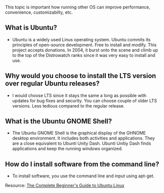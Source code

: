 This topic is important how running other OS can improve performance, convenience, customizabilty, etc.                                                      

## What is Ubuntu?
- Ubuntu is a widely used Linus operating system. Ubuntu commits its principles of open-source development. Free to install and modify. This project accepts donations. In 2004, it burst onto the scene and climb up to the top of the Distrowatch ranks since it was very easy to install and use.

## Why would you choose to install the LTS version over regular Ubuntu releases?
- I would choose LTS since it stays the same a long as possible with updates for bug fixes and security. You can choose couple of older LTS versions. Less tedious compared to the regular release.

## What is the Ubuntu GNOME Shell?
- The Ubuntu GNOME Shell is the graphical display of the GHNOME desktop environment. It includes both activities and applications. They are a close equivalent to Ubunti Unity Dash. Ubunti Unitiy Dash finds applications and keep the running windows organized.

## How do I install software from the command line?
- To install software, you use the command line and input using apt-get.

Resource: [The Complete Beginner's Guide to Ubuntu Linux](https://web.archive.org/web/20220312030901/https://www.lifewire.com/beginners-guide-to-ubuntu-2205722)
